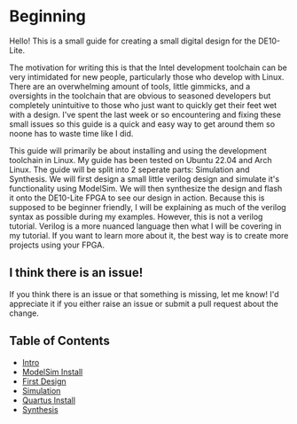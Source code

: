 # Beginning

Hello! This is a small guide for creating a small digital design for the DE10-Lite.

The motivation for writing this is that the Intel development toolchain can be very intimidated for new people, particularly those who develop with Linux.
There are an overwhelming amount of tools, little gimmicks, and a oversights in the toolchain that are obvious to seasoned developers but completely unintuitive to those who just want to quickly get their feet wet with a design.
I've spent the last week or so encountering and fixing these small issues so this guide is a quick and easy way to get around them so noone has to waste time like I did.

This guide will primarily be about installing and using the development toolchain in Linux.
My guide has been tested on Ubuntu 22.04 and Arch Linux.
The guide will be split into 2 seperate parts: Simulation and Synthesis.
We will first design a small little verilog design and simulate it's functionality using ModelSim.
We will then synthesize the design and flash it onto the DE10-Lite FPGA to see our design in action.
Because this is supposed to be beginner friendly, I will be explaining as much of the verilog syntax as possible during my examples.
However, this is not a verilog tutorial. Verilog is a more nuanced language then what I will be covering in my tutorial.
If you want to learn more about it, the best way is to create more projects using your FPGA.

## I think there is an issue!
If you think there is an issue or that something is missing, let me know! I'd appreciate it if you either raise an issue or submit a pull request about the change.

## Table of Contents
- [Intro](./0_intro.md)
- [ModelSim Install](./1_modelsim_install.md)
- [First Design](./2_first_design.md)
- [Simulation](./3_simulation.md)
- [Quartus Install](./4_quartus_install.md)
- [Synthesis](./5_synthesis.md)